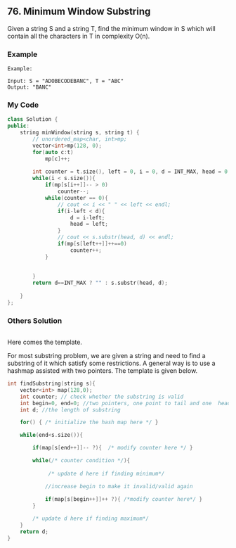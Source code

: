 ## 76. Minimum Window Substring

Given a string S and a string T, find the minimum window in S which will contain all the characters in T in complexity O(n).


### Example
```
Example:

Input: S = "ADOBECODEBANC", T = "ABC"
Output: "BANC"
```

### My Code
```c++
class Solution {
public:
    string minWindow(string s, string t) {
        // unordered_map<char, int>mp;
        vector<int>mp(128, 0);
        for(auto c:t)
            mp[c]++;
        
        int counter = t.size(), left = 0, i = 0, d = INT_MAX, head = 0;
        while(i < s.size()){
            if(mp[s[i++]]-- > 0)
                counter--;
            while(counter == 0){
                // cout << i << " " << left << endl;
                if(i-left < d){
                    d = i-left;
                    head = left;
                }
                // cout << s.substr(head, d) << endl;
                if(mp[s[left++]]++==0)
                    counter++;
            }
            
            
        }
        return d==INT_MAX ? "" : s.substr(head, d);
        
    }
};
```


### Others Solution
```c++
```
Here comes the template.

For most substring problem, we are given a string and need to find a substring of it which satisfy some restrictions. A general way is to use a hashmap assisted with two pointers. The template is given below.

```c++
int findSubstring(string s){
    vector<int> map(128,0);
    int counter; // check whether the substring is valid
    int begin=0, end=0; //two pointers, one point to tail and one  head
    int d; //the length of substring

    for() { /* initialize the hash map here */ }

    while(end<s.size()){

        if(map[s[end++]]-- ?){  /* modify counter here */ }

        while(/* counter condition */){ 
             
             /* update d here if finding minimum*/

            //increase begin to make it invalid/valid again
            
            if(map[s[begin++]]++ ?){ /*modify counter here*/ }
        }  

        /* update d here if finding maximum*/
    }
    return d;
}
```
